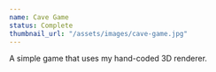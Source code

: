 ```yaml
---
name: Cave Game
status: Complete
thumbnail_url: "/assets/images/cave-game.jpg"
---
```


A simple game that uses my hand-coded 3D renderer.
